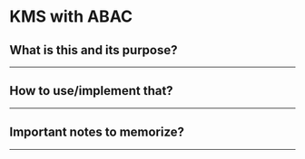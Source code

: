 # KMS with ABAC

## What is this and its purpose?

---

## How to use/implement that?

---

## Important notes to memorize?

---
